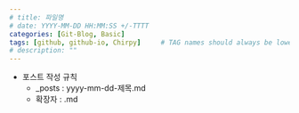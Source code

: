 ```yaml
---
# title: 파일명
# date: YYYY-MM-DD HH:MM:SS +/-TTTT
categories: [Git-Blog, Basic]
tags: [github, github-io, Chirpy]     # TAG names should always be lowercase
# description: ""
---
```



* 포스트 작성 규칙
    * _posts : yyyy-mm-dd-제목.md
    * 확장자 : .md